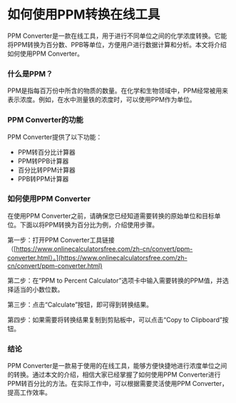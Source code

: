 如何使用PPM转换在线工具
=============

PPM Converter是一款在线工具，用于进行不同单位之间的化学浓度转换。它能将PPM转换为百分数、PPB等单位，方便用户进行数据计算和分析。本文将介绍如何使用PPM Converter。

### 什么是PPM？

PPM是指每百万份中所含的物质的数量。在化学和生物领域中，PPM经常被用来表示浓度。例如，在水中测量铁的浓度时，可以使用PPM作为单位。

### PPM Converter的功能

PPM Converter提供了以下功能：

- PPM转百分比计算器
- PPM转PPB计算器
- 百分比转PPM计算器
- PPB转PPM计算器

### 如何使用PPM Converter

在使用PPM Converter之前，请确保您已经知道需要转换的原始单位和目标单位。下面以将PPM转换为百分比为例，介绍使用步骤。

第一步：打开PPM Converter工具链接（[https://www.onlinecalculatorsfree.com/zh-cn/convert/ppm-converter.html）。](https://www.onlinecalculatorsfree.com/zh-cn/convert/ppm-converter.html)

第二步：在“PPM to Percent Calculator”选项卡中输入需要转换的PPM值，并选择适当的小数位数。

第三步：点击“Calculate”按钮，即可得到转换结果。

第四步：如果需要将转换结果复制到剪贴板中，可以点击“Copy to Clipboard”按钮。

### 结论

PPM Converter是一款易于使用的在线工具，能够方便快捷地进行浓度单位之间的转换。通过本文的介绍，相信大家已经掌握了如何使用PPM Converter进行PPM转百分比的方法。在实际工作中，可以根据需要灵活使用PPM Converter，提高工作效率。
